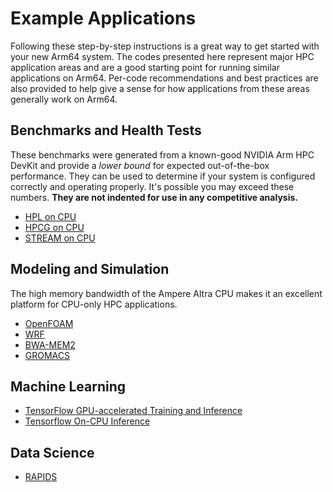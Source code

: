 # Example Applications
Following these step-by-step instructions is a great way to get started with your new Arm64 system.  The codes presented here represent major HPC application areas and are a good starting point for running similar applications on Arm64.  Per-code recommendations and best practices are also provided to help give a sense for how applications from these areas generally work on Arm64.

## Benchmarks and Health Tests

These benchmarks were generated from a known-good NVIDIA Arm HPC DevKit and provide a _lower bound_ for expected out-of-the-box performance.  They can be used to determine if your system is configured correctly and operating properly.  It's possible you may exceed these numbers.  **They are not indented for use in any competitive analysis.**

 * [HPL on CPU](hpl-cpu.md)
 * [HPCG on CPU](hpcg-cpu.md)
 * [STREAM on CPU](stream-cpu.md)

## Modeling and Simulation

The high memory bandwidth of the Ampere Altra CPU makes it an excellent platform for CPU-only HPC applications.  

  * [OpenFOAM](openfoam.md)
  * [WRF](wrf.md)
  * [BWA-MEM2](bwa-mem2.md)
  * [GROMACS](gromacs.md)

## Machine Learning

  * [TensorFlow GPU-accelerated Training and Inference](tensorflow-gpu.md)
  * [Tensorflow On-CPU Inference](tensorflow-cpu.md)

## Data Science

  * [RAPIDS](rapids.md)
  